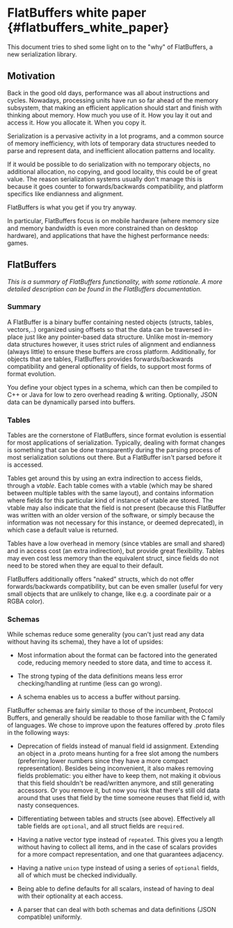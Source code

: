 FlatBuffers white paper {#flatbuffers_white_paper}
=======================

This document tries to shed some light on to the "why" of FlatBuffers, a
new serialization library.

## Motivation

Back in the good old days, performance was all about instructions and
cycles. Nowadays, processing units have run so far ahead of the memory
subsystem, that making an efficient application should start and finish
with thinking about memory. How much you use of it. How you lay it out
and access it. How you allocate it. When you copy it.

Serialization is a pervasive activity in a lot programs, and a common
source of memory inefficiency, with lots of temporary data structures
needed to parse and represent data, and inefficient allocation patterns
and locality.

If it would be possible to do serialization with no temporary objects,
no additional allocation, no copying, and good locality, this could be
of great value. The reason serialization systems usually don't manage
this is because it goes counter to forwards/backwards compatibility, and
platform specifics like endianness and alignment.

FlatBuffers is what you get if you try anyway.

In particular, FlatBuffers focus is on mobile hardware (where memory
size and memory bandwidth is even more constrained than on desktop
hardware), and applications that have the highest performance needs:
games.

## FlatBuffers

*This is a summary of FlatBuffers functionality, with some rationale.
A more detailed description can be found in the FlatBuffers
documentation.*

### Summary

A FlatBuffer is a binary buffer containing nested objects (structs,
tables, vectors,..) organized using offsets so that the data can be
traversed in-place just like any pointer-based data structure. Unlike
most in-memory data structures however, it uses strict rules of
alignment and endianness (always little) to ensure these buffers are
cross platform. Additionally, for objects that are tables, FlatBuffers
provides forwards/backwards compatibility and general optionality of
fields, to support most forms of format evolution.

You define your object types in a schema, which can then be compiled to
C++ or Java for low to zero overhead reading & writing.
Optionally, JSON data can be dynamically parsed into buffers.

### Tables

Tables are the cornerstone of FlatBuffers, since format evolution is
essential for most applications of serialization. Typically, dealing
with format changes is something that can be done transparently during
the parsing process of most serialization solutions out there.
But a FlatBuffer isn't parsed before it is accessed.

Tables get around this by using an extra indirection to access fields,
through a *vtable*. Each table comes with a vtable (which may be shared
between multiple tables with the same layout), and contains information
where fields for this particular kind of instance of vtable are stored.
The vtable may also indicate that the field is not present (because this
FlatBuffer was written with an older version of the software, or simply
because the information was not necessary for this instance, or deemed
deprecated), in which case a default value is returned.

Tables have a low overhead in memory (since vtables are small and
shared) and in access cost (an extra indirection), but provide great
flexibility. Tables may even cost less memory than the equivalent
struct, since fields do not need to be stored when they are equal to
their default.

FlatBuffers additionally offers "naked" structs, which do not offer
forwards/backwards compatibility, but can be even smaller (useful for
very small objects that are unlikely to change, like e.g. a coordinate
pair or a RGBA color).

### Schemas

While schemas reduce some generality (you can't just read any data
without having its schema), they have a lot of upsides:

- Most information about the format can be factored into the generated
  code, reducing memory needed to store data, and time to access it.

- The strong typing of the data definitions means less error
  checking/handling at runtime (less can go wrong).

- A schema enables us to access a buffer without parsing.

FlatBuffer schemas are fairly similar to those of the incumbent,
Protocol Buffers, and generally should be readable to those familiar
with the C family of languages. We chose to improve upon the features
offered by .proto files in the following ways:

- Deprecation of fields instead of manual field id assignment.
  Extending an object in a .proto means hunting for a free slot among
  the numbers (preferring lower numbers since they have a more compact
  representation). Besides being inconvenient, it also makes removing
  fields problematic: you either have to keep them, not making it
  obvious that this field shouldn't be read/written anymore, and still
  generating accessors. Or you remove it, but now you risk that
  there's still old data around that uses that field by the time
  someone reuses that field id, with nasty consequences.

- Differentiating between tables and structs (see above). Effectively
  all table fields are `optional`, and all struct fields are
  `required`.

- Having a native vector type instead of `repeated`. This gives you a
  length without having to collect all items, and in the case of
  scalars provides for a more compact representation, and one that
  guarantees adjacency.

- Having a native `union` type instead of using a series of `optional`
  fields, all of which must be checked individually.

- Being able to define defaults for all scalars, instead of having to
  deal with their optionality at each access.

- A parser that can deal with both schemas and data definitions (JSON
  compatible) uniformly.

<br>

